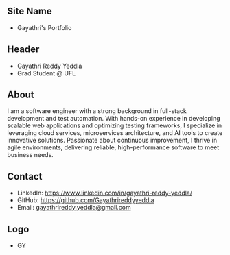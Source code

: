 ## Site Name
- Gayathri's Portfolio

## Header
- Gayathri Reddy Yeddla 
- Grad Student @ UFL

## About
I am a software engineer with a strong background in full-stack development and test automation. With hands-on experience in developing scalable web applications and optimizing testing frameworks, I specialize in leveraging cloud services, microservices architecture, and AI tools to create innovative solutions. Passionate about continuous improvement, I thrive in agile environments, delivering reliable, high-performance software to meet business needs.

## Contact
- LinkedIn: https://www.linkedin.com/in/gayathri-reddy-yeddla/
- GitHub: https://github.com/Gayathrireddyyeddla
- Email: gayathrireddy.yeddla@gmail.com

## Logo
- GY